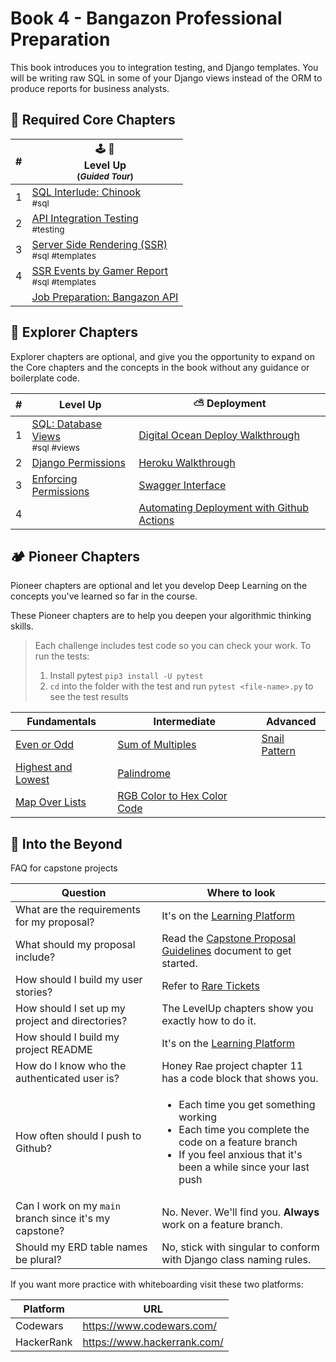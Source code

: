 # Book 4 - Bangazon Professional Preparation

This book introduces you to integration testing, and  Django templates. You will be writing raw SQL in some of your Django views instead of the ORM to produce reports for business analysts.

## 🍎 Required Core Chapters

| # | 🕹 🎲 <br/> Level Up <br/><sub>(_Guided Tour_)</sub> |
|--|--|
| 1 | [SQL Interlude: Chinook](./chapters/CHINOOK.md) <br/> <sub style="font-size:0.85rem;">#sql</sub> |
| 2 | [API Integration Testing](./chapters/TESTING.md) <br/> <sub style="font-size:0.85rem;">#testing</sub> |
| 3 | [Server Side Rendering (SSR)](./chapters/DJANGO_TEMPLATES.md) <br/> <sub style="font-size:0.85rem;">#sql #templates</sub> |
| 4 | [SSR Events by Gamer Report](./chapters/LU_EVENTS_BY_GAMER.md) <br/> <sub style="font-size:0.85rem;">#sql #templates</sub> |
| | [Job Preparation: Bangazon API](./chapters/BANG_SETUP.md) |

## 🧭 Explorer Chapters

Explorer chapters are optional, and give you the opportunity to expand on the Core chapters and the concepts in the book without any guidance or boilerplate code.

| # | Level Up | ⛅️ Deployment |
|--|--|--|
| 1 | [SQL: Database Views](./chapters/DB_VIEWS.md) <br/> <sub style="font-size:0.85rem;">#sql #views</sub> |[Digital Ocean Deploy Walkthrough](./chapters/DEPLOY_DJANGO_01.md) |
| 2 | [Django Permissions](./chapters/DJANGO_PERMISSIONS.md) | [Heroku Walkthrough](./chapters/HEROKU_DEPLOYMENT.md) |
| 3 | [Enforcing Permissions](./chapters/DJANGO_ENFORCING_PERMISSIONS.md) | [Swagger Interface](./chapters/SWAGGER.md) |
| 4 |  | [Automating Deployment with Github Actions](./chapters/GITHUB_ACTIONS.md) |

## 🏕 Pioneer Chapters

Pioneer chapters are optional and let you develop Deep Learning on the concepts you've learned so far in the course.

These Pioneer chapters are to help you deepen your algorithmic thinking skills.

> Each challenge includes test code so you can check your work. To run the tests:
>    1. Install pytest `pip3 install -U pytest`
>    2. `cd` into the folder with the test and run `pytest <file-name>.py` to see the test results

| Fundamentals | Intermediate | Advanced |
|--|--|--|
[Even or Odd](./whiteboarding/problems/even_or_odd.md)  | [Sum of Multiples](./whiteboarding/problems/add_multiples_of_3_5.md) | [Snail Pattern](./whiteboarding/problems/snail_pattern.md)
[Highest and Lowest](./whiteboarding/problems/highest_and_lowest.md) | [Palindrome](./whiteboarding/problems/palindrome.md)
[Map Over Lists](./whiteboarding/problems/map_over_list.md) | [RGB Color to Hex Color Code](./whiteboarding/problems/rgb_to_hex.md)

## 🚀 Into the Beyond

FAQ for capstone projects

| Question | Where to look |
|---|---|
| What are the requirements for my proposal? | It's on the [Learning Platform](https://learning.nss.team/) |
| What should my proposal include? | Read the [Capstone Proposal Guidelines](./chapters/CAPSTONE_EXAMPLE.md) document to get started. |
| How should I build my user stories? | Refer to [Rare Tickets](https://github.com/nss-group-projects/rare-client/issues) |
| How should I set up my project and directories? | The LevelUp chapters show you exactly how to do it. |
| How should I build my project README | It's on the [Learning Platform](https://learning.nss.team/) |
| How do I know who the authenticated user is? | Honey Rae project chapter 11 has a code block that shows you. |
| How often should I push to Github? | <ul><li>Each time you get something working</li><li>Each time you complete the code on a feature branch</li><li>If you feel anxious that it's been a while since your last push</li></ul>  |
| Can I work on my `main` branch since it's my capstone? | No. Never. We'll find you. **Always** work on a feature branch. |
| Should my ERD table names be plural? | No, stick with singular to conform with Django class naming rules. |


If you want more practice with whiteboarding visit these two platforms:

| Platform| URL|
|---|---|
| Codewars | https://www.codewars.com/ |
| HackerRank  | https://www.hackerrank.com/ |


